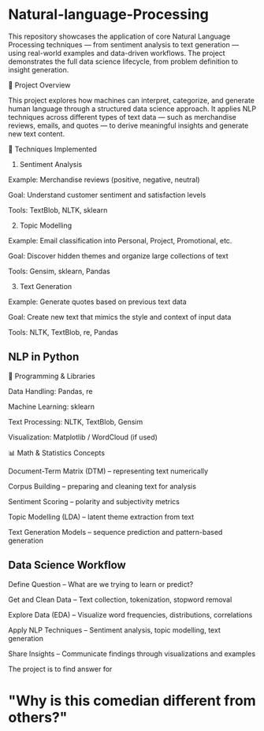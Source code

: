 # Natural-language-Processing
This repository showcases the application of core Natural Language Processing techniques — from sentiment analysis to text generation — using real-world examples and data-driven workflows. The project demonstrates the full data science lifecycle, from problem definition to insight generation.

🚀 Project Overview

This project explores how machines can interpret, categorize, and generate human language through a structured data science approach. It applies NLP techniques across different types of text data — such as merchandise reviews, emails, and quotes — to derive meaningful insights and generate new text content.

🧩 Techniques Implemented
1. Sentiment Analysis

Example: Merchandise reviews (positive, negative, neutral)

Goal: Understand customer sentiment and satisfaction levels

Tools: TextBlob, NLTK, sklearn

2. Topic Modelling

Example: Email classification into Personal, Project, Promotional, etc.

Goal: Discover hidden themes and organize large collections of text

Tools: Gensim, sklearn, Pandas

3. Text Generation

Example: Generate quotes based on previous text data

Goal: Create new text that mimics the style and context of input data

Tools: NLTK, TextBlob, re, Pandas

## NLP in Python

🧮 Programming & Libraries

Data Handling: Pandas, re

Machine Learning: sklearn

Text Processing: NLTK, TextBlob, Gensim

Visualization: Matplotlib / WordCloud (if used)

📊 Math & Statistics Concepts

Document-Term Matrix (DTM) – representing text numerically

Corpus Building – preparing and cleaning text for analysis

Sentiment Scoring – polarity and subjectivity metrics

Topic Modelling (LDA) – latent theme extraction from text

Text Generation Models – sequence prediction and pattern-based generation

## Data Science Workflow

Define Question – What are we trying to learn or predict?

Get and Clean Data – Text collection, tokenization, stopword removal

Explore Data (EDA) – Visualize word frequencies, distributions, correlations

Apply NLP Techniques – Sentiment analysis, topic modelling, text generation

Share Insights – Communicate findings through visualizations and examples

The project is to find answer for 
# "Why is this comedian different from others?"
